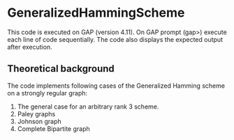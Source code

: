 # GeneralizedHammingScheme
This code is executed on GAP (version 4.11).
On GAP prompt (gap>) execute each line of code sequentially.
The code also displays the expected output after execution.

## Theoretical background
The code implements following cases of the Generalized Hamming scheme on a strongly regular graph:
1) The general case for an arbitrary rank 3 scheme.
2) Paley graphs
3) Johnson graph
4) Complete Bipartite graph
